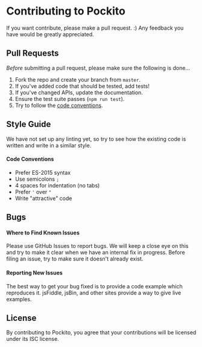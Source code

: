 # Contributing to Pockito

If you want contribute, please make a pull request. :) Any feedback you have would be greatly appreciated.

## Pull Requests

*Before* submitting a pull request, please make sure the following is done…

1. Fork the repo and create your branch from `master`.
2. If you've added code that should be tested, add tests!
3. If you've changed APIs, update the documentation.
4. Ensure the test suite passes (`npm run test`).
5. Try to follow the [code conventions](#code-conventions).

<!-- TODO 5. Make sure your code lints (`npm run lint`) -->


## Style Guide

We have not set up any linting yet, so try to see how the existing code is written and write in a similar style.

#### Code Conventions

* Prefer ES-2015 syntax
* Use semicolons `;`
* 4 spaces for indentation (no tabs)
* Prefer `'` over `"`
* Write "attractive" code


## Bugs

#### Where to Find Known Issues

Please use GitHub Issues to report bugs. We will keep a close eye on this and try to make it clear when we have an internal fix in progress. Before filing an issue, try to make sure it doesn't already exist.

#### Reporting New Issues

The best way to get your bug fixed is to provide a code example which reproduces it. jsFiddle, jsBin, and other sites provide a way to give live examples.


<!-- TODO: ## How to Get in Touch -->


## License

By contributing to Pockito, you agree that your contributions will be licensed under its ISC license.
